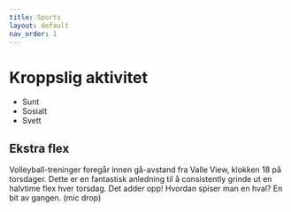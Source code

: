 ```yaml
---
title: Sports
layout: default
nav_order: 1
---
```


# Kroppslig aktivitet

- Sunt
- Sosialt
- Svett

## Ekstra flex

Volleyball-treninger foregår innen gå-avstand fra Valle View, klokken 18 på torsdager.
Dette er en fantastisk anledning til å consistently grinde ut en halvtime flex hver torsdag. Det adder opp!
Hvordan spiser man en hval? En bit av gangen. (mic drop)
